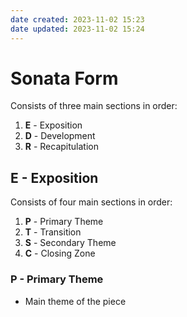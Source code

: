 ```yaml
---
date created: 2023-11-02 15:23
date updated: 2023-11-02 15:24
---
```


# Sonata Form

Consists of three main sections in order:

1. **E** - Exposition
2. **D** - Development
3. **R** - Recapitulation

## E - Exposition

Consists of four main sections in order:

1. **P** - Primary Theme
2. **T** - Transition
3. **S** - Secondary Theme
4. **C** - Closing Zone

### P - Primary Theme

- Main theme of the piece
